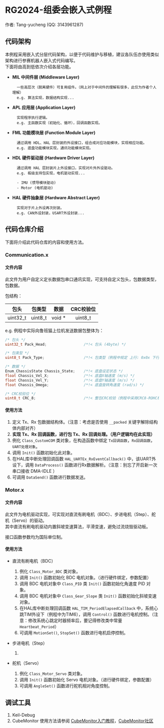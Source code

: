 # RG2024-组委会嵌入式例程

作者: Tang-yucheng (QQ: 3143961287)

## 代码架构

本例程采用嵌入式分层代码架构，以便于代码维护与移植，建议各队伍亦使用类似架构进行参赛机器人嵌入式代码编写。\
下面将由高到低依次介绍各层功能。

- **MIL 中间件层 (Middleware Layer)**

        一些高层次（脱离硬件）可复用组件。（网上对于中间件的理解有很多，此仅为作者个人理解）
        e.g. 算法实现，数据结构实现...

- **APL 应用层 (Application Layer)**

        实现程序执行逻辑。  
        e.g. 主函数实现（初始化、循环），回调函数实现。

- **FML 功能模块层 (Function Module Layer)**

        通过调用 HDL、HAL 层封装的外设接口，组合成对应功能模块，实现相应功能。   
        e.g. 底盘功能模块实现，通讯功能模块实现。

- **HDL 硬件驱动层 (Hardware Driver Layer)**

        通过调用 HAL 层封装片上外设接口，实现对片外外设驱动。  
        e.g. 板级支持包实现，电机驱动实现...

        - IMU (惯导模块驱动)
        - Motor (电机驱动)

- **HAL 硬件抽象层 (Hardware Abstract Layer)**

        实现对于片上外设再次封装。  
        e.g. CAN外设封装，USART外设封装...

## 代码仓库介绍

下面将介绍此代码仓库的内容和使用方法。

### Communication.x

#### 文件内容

此文件为用户自定义定长数据包串口通讯实现，可支持自定义包头，包数据类型，包数据。

包结构：

| 包头 | 包类型 | 数据 | CRC校验位 |
|:--------:|:-------:|:------:|:-------:|
| uint32_t | uint8_t | void * | uint8_t |

e.g. 例程中实际向鲁班猫上位机发送数据包整体为：

```c++
/* 包头 */
uint32_t Pack_Head;                 /*!< 包头 (4byte) */

/* 包类型 */
uint8_t Pack_Type;                  /*!< 包类型（例程中规定 上行: 0x0x 下行: 0xFx） */

/* 数据 */
Enum_ChassisState Chassis_State;    /*!< 底盘设定状态 */
float Chassis_Vel_X;                /*!< 底盘X轴速度 (m/s) */
float Chassis_Vel_Y;                /*!< 底盘Y轴速度 (m/s) */
float Chassis_Omega;                /*!< 底盘旋转角速度 (rad/s) */

/* CRC校验位 */
uint8_t CRC_8;                      /*!< 整包CRC校验（例程中采用CRC8-ROHC校验） */
```

#### 使用方法

1. 定义 Tx、Rx 包数据结构体。（注意：考虑是否使用 `__packed` 关键字解除结构体内部对齐）
2. **实现 Tx、Rx 回调函数，进行包 Tx、Rx 回调处理。（用户逻辑均在此实现）**
3. 例化 `Class_CustomCOM` 类对象，在构造函数中绑定 `Tx回调函数`，`Rx回调函数`，`UART处理对象`。
4. 调用 `Init()` 函数初始化此对象。
5. 在HAL库中断处理回调函数 `HAL_UARTEx_RxEventCallback()` 中，该UART外设下，调用 `DataProcess()` 函数进行Rx数据解析。（注意：别忘了开启新一次串口接收 DMA-IDLE ）
6. 可调用 `DataSend()` 函数进行数据发送。

### Motor.x

#### 文件内容

此文件为电机驱动实现，可实现对直流有刷电机（BDC）、步进电机（Step）、舵机（Servo）的驱动。\
其中直流有刷电机驱动内置斜坡变速算法，平滑变速，避免过流烧毁驱动板。

接口函数参数均为国际单位制。

#### 使用方法

- 直流有刷电机（BDC）

    1. 例化 `Class_Motor_BDC` 类对象。
    2. 调用 `Init()` 函数初始化 BDC 电机对象。（进行硬件绑定，参数配置）
    3. 调用 BDC 电机对象中 `Class_PID` 类 `Init()` 函数初始化角速度 PID 对象。
    4. 调用 BDC 电机对象中 `Class_Gear_Slope` 类 `Init()` 函数初始化斜坡变速对象。
    5. 在HAL库中断处理回调函数 `HAL_TIM_PeriodElapsedCallback` 中，系统心跳TIM外设下（例程中为TIM6），调用 `Control()` 函数进行电机控制。（注意：修改系统心跳定时器频率后，要记得修改类中常量 `Heartbeat_Period`）
    6. 可调用 `MotionSet()`, `StopSet()` 函数进行电机启停控制。

- 步进电机（Step）

    1. 

- 舵机（Servo）

    1. 例化 `Class_Motor_Servo` 类对象。
    2. 调用 `Init()` 函数初始化 Servo 电机对象。（进行硬件绑定，参数配置）
    3. 可调用 `AngleSet()` 函数进行舵机相对角度控制。

## 调试工具
1. Keil-Debug
2. CubeMonitor 使用方法请参阅 [CubeMonitor入门教程](https://shequ.stmicroelectronics.cn/thread-626119-1-1.html)，[CubeMonitor社区](https://community.st.com/t5/stm32cubemonitor-mcus/bd-p/stm32-mcu-cubemonitor-forum)